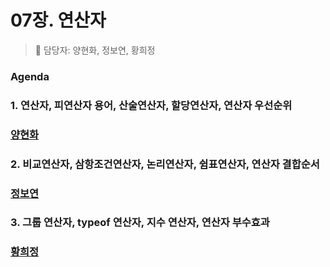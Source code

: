 # 07장. 연산자
> 👩‍ 담당자: 양현화, 정보연, 황희정<br/>

### Agenda

### 1. 연산자, 피연산자 용어, 산술연산자, 할당연산자, 연산자 우선순위
### [양현화](양현화.md)<br/>

### 2. 비교연산자, 삼항조건연산자, 논리연산자, 쉼표연산자, 연산자 결합순서
### [정보연](정보연.md)<br/>

### 3. 그룹 연산자, typeof 연산자, 지수 연산자, 연산자 부수효과
### [황희정](황희정.md)
